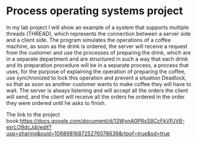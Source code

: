 # Process operating systems project
In my lab project I will show an example of a system that supports multiple threads (THREAD), which represents the connection between a server side and a client side. The program simulates the operations of a coffee machine, as soon as the drink is ordered, the server will receive a request from the customer and use the processes of preparing the drink, which are in a separate department and are structured in such a way that each drink and its preparation procedure will be in a separate process, a process that uses, for the purpose of explaining the operation of preparing the coffee, use synchronized to lock this operation and prevent a situation Deadlock, so that as soon as another customer wants to make coffee they will have to wait.
The server is always listening and will accept all the orders the client will send, and the client will receive all the orders he ordered in the order they were ordered until he asks to finish.

The link to the project book:https://docs.google.com/document/d/13WynA0PRxS8CcFkVPJV6-exrLO9dcJdj/edit?usp=sharing&ouid=106898168725276078639&rtpof=true&sd=true
